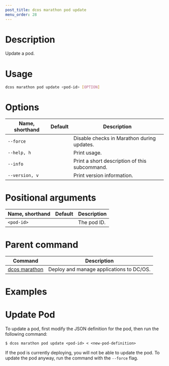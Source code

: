 ```yaml
---
post_title: dcos marathon pod update
menu_order: 28
---
```


# Description
Update a pod.

# Usage

```bash
dcos marathon pod update <pod-id> [OPTION]
```

# Options

| Name, shorthand | Default | Description |
|---------|-------------|-------------|
| `--force`   |             | Disable checks in Marathon during updates. |
| `--help, h`   |             |  Print usage. |
| `--info`   |             |  Print a short description of this subcommand. |
| `--version, v`   |             | Print version information. |

# Positional arguments

| Name, shorthand | Default | Description |
|---------|-------------|-------------|
| `<pod-id>`   |             | The pod ID. |

# Parent command

| Command | Description |
|---------|-------------|
| [dcos marathon](/docs/1.9/usage/cli/command-reference/dcos-marathon/) | Deploy and manage applications to DC/OS. |

# Examples

# Update Pod
To update a pod, first modify the JSON definition for the pod, then run the following command: 

```
$ dcos marathon pod update <pod-id> < <new-pod-definition>
```

If the pod is currently deploying, you will not be able to update the pod. To update the pod anyway, run the command with the `--force` flag.